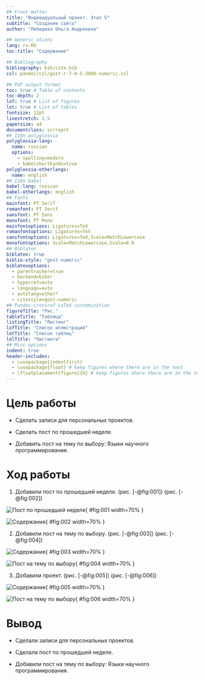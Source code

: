 ```yaml
---
## Front matter
title: "Индивидуальный проект. Этап 5"
subtitle: "Создание сайта"
author: "Лебедева Ольга Андреевна"

## Generic otions
lang: ru-RU
toc-title: "Содержание"

## Bibliography
bibliography: bib/cite.bib
csl: pandoc/csl/gost-r-7-0-5-2008-numeric.csl

## Pdf output format
toc: true # Table of contents
toc-depth: 2
lof: true # List of figures
lot: true # List of tables
fontsize: 12pt
linestretch: 1.5
papersize: a4
documentclass: scrreprt
## I18n polyglossia
polyglossia-lang:
  name: russian
  options:
	- spelling=modern
	- babelshorthands=true
polyglossia-otherlangs:
  name: english
## I18n babel
babel-lang: russian
babel-otherlangs: english
## Fonts
mainfont: PT Serif
romanfont: PT Serif
sansfont: PT Sans
monofont: PT Mono
mainfontoptions: Ligatures=TeX
romanfontoptions: Ligatures=TeX
sansfontoptions: Ligatures=TeX,Scale=MatchLowercase
monofontoptions: Scale=MatchLowercase,Scale=0.9
## Biblatex
biblatex: true
biblio-style: "gost-numeric"
biblatexoptions:
  - parentracker=true
  - backend=biber
  - hyperref=auto
  - language=auto
  - autolang=other*
  - citestyle=gost-numeric
## Pandoc-crossref LaTeX customization
figureTitle: "Рис."
tableTitle: "Таблица"
listingTitle: "Листинг"
lofTitle: "Список иллюстраций"
lotTitle: "Список таблиц"
lolTitle: "Листинги"
## Misc options
indent: true
header-includes:
  - \usepackage{indentfirst}
  - \usepackage{float} # keep figures where there are in the text
  - \floatplacement{figure}{H} # keep figures where there are in the text
---
```


# Цель работы

- Сделать записи для персональных проектов.

- Сделать пост по прошедшей неделе.

- Добавить пост на тему по выбору: Языки научного программирования.

# Ход работы

1. Добавили пост по прошедшей неделе. (рис. [-@fig:001]) (рис. [-@fig:002]) 

![Пост по прошедшей неделе](1.png){ #fig:001 width=70% }

![Содержание](2.png){ #fig:002 width=70% }

2. Добавили пост на тему по выбору. (рис. [-@fig:003]) (рис. [-@fig:004]) 

![Содержание ](3.png){ #fig:003 width=70% }

![Пост на тему по выбору](4.png){ #fig:004 width=70% }

3. Добавили проект. (рис. [-@fig:005]) (рис. [-@fig:006]) 

![Содержание ](5.png){ #fig:005 width=70% }

![Пост на тему по выбору](6.png){ #fig:006 width=70% }

# Вывод

- Сделали записи для персональных проектов.

- Сделали пост по прошедшей неделе.

- Добавили пост на тему по выбору: Языки научного программирования.
